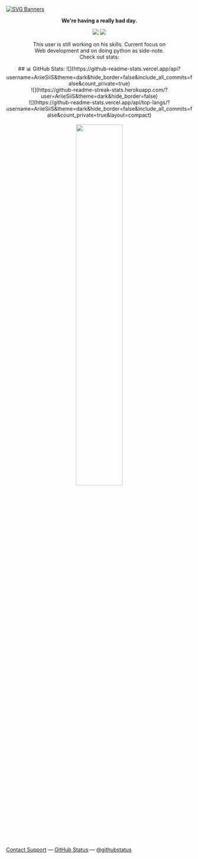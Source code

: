[![SVG Banners](https://svg-banners.vercel.app/api?type=typeWriter&text1=Hi,%20I'm%20AriieSiiS%20👨‍💻&width=1200&height=300)](https://github.com/Akshay090/svg-banners)
<div align="center">
        <p><strong>We're having a really bad day.</strong></p>
<p>   
  <a href="mailto:adtytiw@gmail.com" target="_blank"><img src="https://img.shields.io/badge/-Email-0D1117?style=for-the-badge&logo=gmail&logoColor=0078D4"></a>
  <a href="https://www.linkedin.com/in/aditya-tiwari-38ba35310" target="_blank"><img src="https://img.shields.io/badge/-LinkedIn-0D1117?style=for-the-badge&logo=linkedin&logoColor=0078D4"></a>
    <!--https://dev.to/envoy_/150-badges-for-github-pnk-->
</p>
        <p>This user is still working on his skills. Current focus on <br>Web development and on doing python as side-note. <br>Check out stats:</p>
## 📊 GitHub Stats:
![](https://github-readme-stats.vercel.app/api?username=AriieSiiS&theme=dark&hide_border=false&include_all_commits=false&count_private=true)<br>
![](https://github-readme-streak-stats.herokuapp.com/?user=AriieSiiS&theme=dark&hide_border=false)<br>
![](https://github-readme-stats.vercel.app/api/top-langs/?username=AriieSiiS&theme=dark&hide_border=false&include_all_commits=false&count_private=true&layout=compact)
<br><br>
<img src="assets/212750996-938b257b-266c-45a7-9af7-655341c0f58b.gif" width="50%">
</div>
        <div id="suggestions">
        <a href="https://www.youtube.com/watch?v=dQw4w9WgXcQ">Contact Support</a> —
        <a href="https://www.youtube.com/watch?v=dQw4w9WgXcQ">GitHub Status</a> —
        <a href="https://www.youtube.com/watch?v=dQw4w9WgXcQ">@githubstatus</a>
        </div>
</div>
